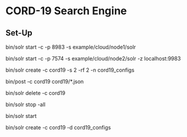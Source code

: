 # CORD-19 Search Engine

## Set-Up

bin/solr start -c -p 8983 -s example/cloud/node1/solr

bin/solr start -c -p 7574 -s example/cloud/node2/solr -z localhost:9983

bin/solr create -c cord19 -s 2 -rf 2 -n cord19_configs

bin/post -c cord19 cord19/*.json

bin/solr delete -c cord19

bin/solr stop -all





bin/solr start

bin/solr create -c cord19 -d cord19_configs

